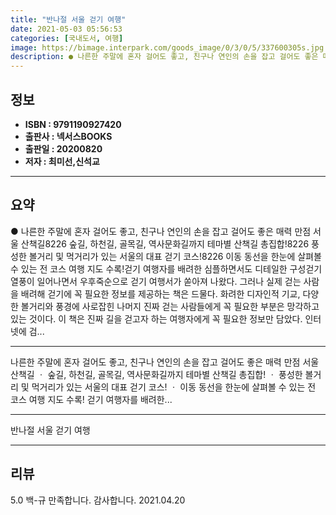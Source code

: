 ```yaml
---
title: "반나절 서울 걷기 여행"
date: 2021-05-03 05:56:53
categories: [국내도서, 여행]
image: https://bimage.interpark.com/goods_image/0/3/0/5/337600305s.jpg
description: ● 나른한 주말에 혼자 걸어도 좋고, 친구나 연인의 손을 잡고 걸어도 좋은 매력 만점 서울 산책길8226 숲길, 하천길, 골목길, 역사문화길까지 테마별 산책길 총집합!8226 풍성한 볼거리 및 먹거리가 있는 서울의 대표 걷기 코스!8226 이동 동선을 한눈에 살펴볼 수 있는 전 코스
---
```


## **정보**

- **ISBN : 9791190927420**
- **출판사 : 넥서스BOOKS**
- **출판일 : 20200820**
- **저자 : 최미선,신석교**

------



## **요약**

●  나른한 주말에 혼자 걸어도 좋고, 친구나 연인의 손을 잡고 걸어도 좋은 매력 만점 서울 산책길8226 숲길, 하천길, 골목길, 역사문화길까지 테마별 산책길 총집합!8226 풍성한 볼거리 및 먹거리가 있는 서울의 대표 걷기 코스!8226 이동 동선을 한눈에 살펴볼 수 있는 전 코스 여행 지도 수록!걷기 여행자를 배려한 심플하면서도 디테일한 구성걷기 열풍이 일어나면서 우후죽순으로 걷기 여행서가 쏟아져 나왔다. 그러나 실제 걷는 사람을 배려해 걷기에 꼭 필요한 정보를 제공하는 책은 드물다. 화려한 디자인적 기교, 다양한 볼거리와 풍경에 사로잡힌 나머지 진짜 걷는 사람들에게 꼭 필요한 부분은 망각하고 있는 것이다. 이 책은 진짜 길을 걷고자 하는 여행자에게 꼭 필요한 정보만 담았다. 인터넷에 검...

------

나른한 주말에 혼자 걸어도 좋고, 
친구나 연인의 손을 잡고 걸어도 좋은 
매력 만점 서울 산책길
ㆍ 숲길, 하천길, 골목길, 역사문화길까지 테마별 산책길 총집합!
ㆍ 풍성한 볼거리 및 먹거리가 있는 서울의 대표 걷기 코스!
ㆍ 이동 동선을 한눈에 살펴볼 수 있는 전 코스 여행 지도 수록!
걷기 여행자를 배려한... 

------


반나절 서울 걷기 여행 

------


## **리뷰** 

5.0 백-규 만족합니다. 감사합니다. 2021.04.20 <br/>